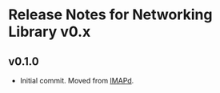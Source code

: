 # Release Notes for Networking Library v0.x

## v0.1.0

- Initial commit. Moved from [IMAPd](https://github.com/TheFox/imapd).
